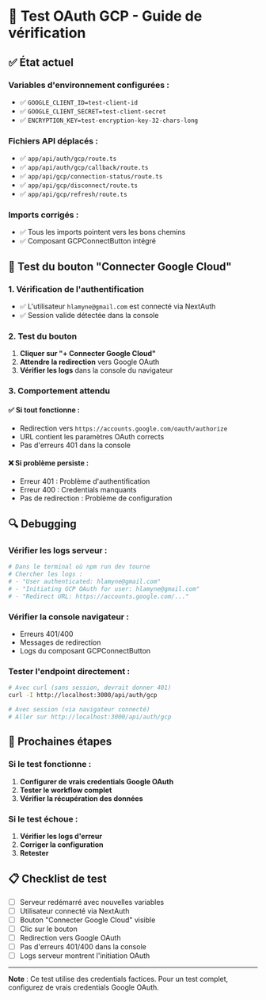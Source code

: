 # 🧪 Test OAuth GCP - Guide de vérification

## ✅ État actuel

### Variables d'environnement configurées :
- ✅ `GOOGLE_CLIENT_ID=test-client-id`
- ✅ `GOOGLE_CLIENT_SECRET=test-client-secret`
- ✅ `ENCRYPTION_KEY=test-encryption-key-32-chars-long`

### Fichiers API déplacés :
- ✅ `app/api/auth/gcp/route.ts`
- ✅ `app/api/auth/gcp/callback/route.ts`
- ✅ `app/api/gcp/connection-status/route.ts`
- ✅ `app/api/gcp/disconnect/route.ts`
- ✅ `app/api/gcp/refresh/route.ts`

### Imports corrigés :
- ✅ Tous les imports pointent vers les bons chemins
- ✅ Composant GCPConnectButton intégré

## 🎯 Test du bouton "Connecter Google Cloud"

### 1. Vérification de l'authentification
- ✅ L'utilisateur `hlamyne@gmail.com` est connecté via NextAuth
- ✅ Session valide détectée dans la console

### 2. Test du bouton
1. **Cliquer sur "+ Connecter Google Cloud"**
2. **Attendre la redirection** vers Google OAuth
3. **Vérifier les logs** dans la console du navigateur

### 3. Comportement attendu

#### ✅ Si tout fonctionne :
- Redirection vers `https://accounts.google.com/oauth/authorize`
- URL contient les paramètres OAuth corrects
- Pas d'erreurs 401 dans la console

#### ❌ Si problème persiste :
- Erreur 401 : Problème d'authentification
- Erreur 400 : Credentials manquants
- Pas de redirection : Problème de configuration

## 🔍 Debugging

### Vérifier les logs serveur :
```bash
# Dans le terminal où npm run dev tourne
# Chercher les logs :
# - "User authenticated: hlamyne@gmail.com"
# - "Initiating GCP OAuth for user: hlamyne@gmail.com"
# - "Redirect URL: https://accounts.google.com/..."
```

### Vérifier la console navigateur :
- Erreurs 401/400
- Messages de redirection
- Logs du composant GCPConnectButton

### Tester l'endpoint directement :
```bash
# Avec curl (sans session, devrait donner 401)
curl -I http://localhost:3000/api/auth/gcp

# Avec session (via navigateur connecté)
# Aller sur http://localhost:3000/api/auth/gcp
```

## 🚀 Prochaines étapes

### Si le test fonctionne :
1. **Configurer de vrais credentials Google OAuth**
2. **Tester le workflow complet**
3. **Vérifier la récupération des données**

### Si le test échoue :
1. **Vérifier les logs d'erreur**
2. **Corriger la configuration**
3. **Retester**

## 📋 Checklist de test

- [ ] Serveur redémarré avec nouvelles variables
- [ ] Utilisateur connecté via NextAuth
- [ ] Bouton "Connecter Google Cloud" visible
- [ ] Clic sur le bouton
- [ ] Redirection vers Google OAuth
- [ ] Pas d'erreurs 401/400 dans la console
- [ ] Logs serveur montrent l'initiation OAuth

---

**Note** : Ce test utilise des credentials factices. Pour un test complet, configurez de vrais credentials Google OAuth.
